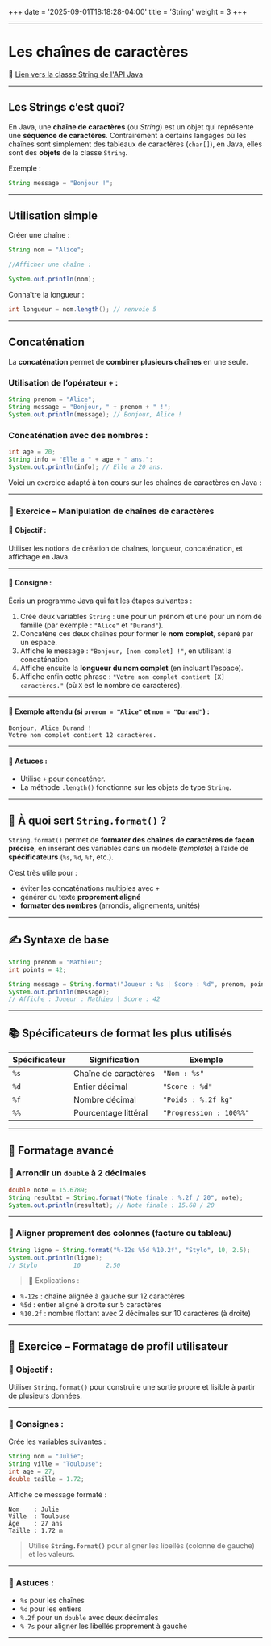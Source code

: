 +++
date = '2025-09-01T18:18:28-04:00'
title = 'String'
weight = 3
+++


---

# Les chaînes de caractères

🍥 [Lien vers la classe String de l'API Java](https://docs.oracle.com/en/java/javase/19/docs/api/java.base/java/lang/String.html)

---

## Les Strings c’est quoi?

En Java, une **chaîne de caractères** (ou *String*) est un objet qui représente une **séquence de caractères**.
Contrairement à certains langages où les chaînes sont simplement des tableaux de caractères (`char[]`), en Java, elles sont des **objets** de la classe `String`.

Exemple :

```java
String message = "Bonjour !";
```
---

## Utilisation simple

Créer une chaîne :

```java
String nom = "Alice";

//Afficher une chaîne :

System.out.println(nom);
```

Connaître la longueur :

```java
int longueur = nom.length(); // renvoie 5
```

---

## Concaténation

La **concaténation** permet de **combiner plusieurs chaînes** en une seule.

### Utilisation de l’opérateur `+` :

```java
String prenom = "Alice";
String message = "Bonjour, " + prenom + " !";
System.out.println(message); // Bonjour, Alice !
```

### Concaténation avec des nombres :

```java
int age = 20;
String info = "Elle a " + age + " ans.";
System.out.println(info); // Elle a 20 ans.
```

Voici un exercice adapté à ton cours sur les chaînes de caractères en Java :

---

### 🧠 **Exercice – Manipulation de chaînes de caractères**

#### 🎯 Objectif :

Utiliser les notions de création de chaînes, longueur, concaténation, et affichage en Java.

---

#### 📝 Consigne :

Écris un programme Java qui fait les étapes suivantes :

1. Crée deux variables `String` : une pour un prénom et une pour un nom de famille (par exemple : `"Alice"` et `"Durand"`).
2. Concatène ces deux chaînes pour former le **nom complet**, séparé par un espace.
3. Affiche le message :
   `"Bonjour, [nom complet] !"`,
   en utilisant la concaténation.
4. Affiche ensuite la **longueur du nom complet** (en incluant l’espace).
5. Affiche enfin cette phrase :
   `"Votre nom complet contient [X] caractères."`
   (où `X` est le nombre de caractères).

---

#### 🧪 Exemple attendu (si `prenom = "Alice"` et `nom = "Durand"`) :

```
Bonjour, Alice Durand !
Votre nom complet contient 12 caractères.
```

---

#### 🧩 Astuces :

* Utilise `+` pour concaténer.
* La méthode `.length()` fonctionne sur les objets de type `String`.

---


## 🔎 À quoi sert `String.format()` ?

`String.format()` permet de **formater des chaînes de caractères de façon précise**, en insérant des variables dans un modèle (*template*) à l’aide de **spécificateurs** (`%s`, `%d`, `%f`, etc.).

C’est très utile pour :

* éviter les concaténations multiples avec `+`
* générer du texte **proprement aligné**
* **formater des nombres** (arrondis, alignements, unités)

---

## ✍️ Syntaxe de base

```java
String prenom = "Mathieu";
int points = 42;

String message = String.format("Joueur : %s | Score : %d", prenom, points);
System.out.println(message);
// Affiche : Joueur : Mathieu | Score : 42
```

---

## 📚 Spécificateurs de format les plus utilisés

| Spécificateur | Signification        | Exemple                 |
| ------------- | -------------------- | ----------------------- |
| `%s`          | Chaîne de caractères | `"Nom : %s"`            |
| `%d`          | Entier décimal       | `"Score : %d"`          |
| `%f`          | Nombre décimal       | `"Poids : %.2f kg"`     |
| `%%`          | Pourcentage littéral | `"Progression : 100%%"` |

---

## 🔧 Formatage avancé

### 📌 Arrondir un `double` à 2 décimales

```java
double note = 15.6789;
String resultat = String.format("Note finale : %.2f / 20", note);
System.out.println(resultat); // Note finale : 15.68 / 20
```

---

### 📌 Aligner proprement des colonnes (facture ou tableau)

```java
String ligne = String.format("%-12s %5d %10.2f", "Stylo", 10, 2.5);
System.out.println(ligne);
// Stylo          10       2.50
```

> 🧩 Explications :

* `%-12s` : chaîne alignée à gauche sur 12 caractères
* `%5d` : entier aligné à droite sur 5 caractères
* `%10.2f` : nombre flottant avec 2 décimales sur 10 caractères (à droite)

---

## 🧠 **Exercice – Formatage de profil utilisateur**

### 🎯 Objectif :

Utiliser `String.format()` pour construire une sortie propre et lisible à partir de plusieurs données.

---

### 📝 Consignes :

Crée les variables suivantes :

```java
String nom = "Julie";
String ville = "Toulouse";
int age = 27;
double taille = 1.72;
```

Affiche ce message formaté :

```
Nom    : Julie
Ville  : Toulouse
Âge    : 27 ans
Taille : 1.72 m
```

> Utilise **`String.format()`** pour aligner les libellés (colonne de gauche) et les valeurs.

---

### 🧩 Astuces :

* `%s` pour les chaînes
* `%d` pour les entiers
* `%.2f` pour un `double` avec deux décimales
* `%-7s` pour aligner les libellés proprement à gauche

---


